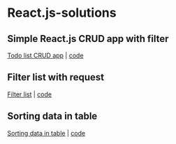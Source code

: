 # React.js-solutions

## Simple React.js CRUD app with filter
[Todo list CRUD app](https://zion86.github.io/React.js-solutions/Simple-CRUD-app-with-filter/) | [code](https://github.com/zion86/React.js-solutions/tree/master/Simple-CRUD-app-with-filter/code_example)

## Filter list with request
[Filter list](https://zion86.github.io/React.js-solutions/Filter-list/) | [code](https://github.com/zion86/React.js-solutions/tree/master/Filter-list/code_example)

## Sorting data in table
[Sorting data in table](https://zion86.github.io/React.js-solutions/Sorting-data/) | [code](https://github.com/zion86/React.js-solutions/tree/master/Sorting-data/code_example)
